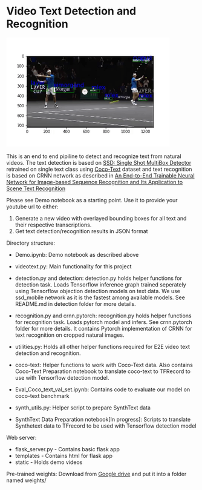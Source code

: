 # Video Text Detection and Recognition
![Demo](static/tennis.gif "Demo")

This is an end to end pipiline to detect and recognize text from natural videos. The text detection is based on 
[SSD: Single Shot MultiBox Detector](https://arxiv.org/pdf/1512.02325.pdf) retrained on single text class using [Coco-Text](https://vision.cornell.edu/se3/coco-text-2/) dataset and text recognition is based on CRNN network as described in [An End-to-End Trainable Neural Network for Image-based Sequence Recognition and Its Application to Scene Text Recognition](https://arxiv.org/pdf/1507.05717.pdf) 

Please see Demo notebook as a starting point. Use it to provide your youtube url to either:
1. Generate a new video with overlayed bounding boxes for all text and their respective transcriptions.
2. Get text detection/recognition results in JSON format

Directory structure:
- Demo.ipynb: Demo notebook as described above
- videotext.py: Main functionality for this project
- detection.py and detection: detection.py holds helper functions for detection task. Loads Tensorflow inference graph trained seperately using Tensorflow objection detection models on text data. We use ssd_mobile network as it is the fastest among available models. See README.md in detection folder for more details.
- recognition.py and crnn.pytorch: recognition.py holds helper functions for recognition task. Loads pytorch model and infers. See crnn.pytorch folder for more details. It contains Pytorch implementation of CRNN for text recognition on cropped natural images.
- utilities.py: Holds all other helper functions required for E2E video text detection and recognition.

- coco-text: Helper functions to work with Coco-Text data. Also contains Coco-Text Preparation notebook to translate coco-text to TFRecord to use with Tensorflow detection model.
- Eval_Coco_text_val_set.ipynb: Contains code to evaluate our model on coco-text benchmark

- synth_utils.py: Helper script to prepare SynthText data
- SynthText Data Preparation notebook[In progress]: Scripts to translate Synthetext data to TFrecord to be used with Tensorflow detection model

Web server:
- flask_server.py - Contains basic flask app
- templates - Contains html for flask app
- static - Holds demo videos

Pre-trained weights:
Download from [Google drive](https://drive.google.com/drive/folders/0B2zzsNPEVylSYmUwTnYweXpkZ00?usp=sharing) and put it into a folder named weights/
